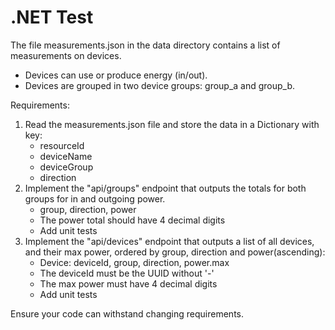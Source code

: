 # .NET Test

The file measurements.json in the data directory contains a list of measurements on devices.

- Devices can use or produce energy (in/out). 
- Devices are grouped in two device groups: group_a and group_b.

Requirements:
1) Read the measurements.json file and store the data in a Dictionary with key:
    - resourceId
    - deviceName
    - deviceGroup
    - direction
2) Implement the "api/groups" endpoint that outputs the totals for both groups for in and outgoing power.
    - group, direction, power
    - The power total should have 4 decimal digits
    - Add unit tests
3) Implement the "api/devices" endpoint that outputs a list of all devices, and their max power, ordered by group, direction and power(ascending):
    - Device: deviceId, group, direction, power.max
    - The deviceId must be the UUID without '-' 
    - The max power must have 4 decimal digits
    - Add unit tests

Ensure your code can withstand changing requirements.
